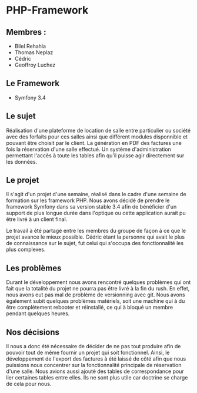 # PHP-Framework

## Membres : 
  - Bilel Rehahla
  - Thomas Neplaz
  - Cédric
  - Geoffroy Luchez
  
## Le Framework
  - Symfony 3.4
  
## Le sujet

Réalisation d'une plateforme de location de salle entre particulier ou société avec des forfaits pour ces salles ainsi que différent modules disponnible et pouvant être choisit par le client.
La génération en PDF des factures une fois la réservation d'une salle effectué.
Un système d'administration permettant l'accès à toute les tables afin qu'il puisse agir directement sur les données.
  
## Le projet

Il s'agit d'un projet d'une semaine, réalisé dans le cadre d'une semaine de formation sur les framework PHP. Nous avons décidé de prendre le framework Symfony dans sa version stable 3.4 afin de bénéficier d'un support de plus longue durée dans l'optique ou cette application aurait pu être livré à un client final.

Le travail à été partagé entre les membres du groupe de façon à ce que le projet avance le mieux possible. Cédric étant la personne qui avait le plus de connaissance sur le sujet, fut celui qui s'occupa des fonctionnalité les plus complexes. 

## Les problèmes

Durant le développement nous avons rencontré quelques problèmes qui ont fait que la totalité du projet ne pourra pas être livré à la fin du rush. En effet, nous avons eut pas mal de problème de versionning avec git.
Nous avons également subit quelques problèmes matériels, soit une machine qui à du être complètement rebooter et réinstallé, ce qui à bloqué un membre pendant quelques heures.

## Nos décisions

Il nous a donc été nécessaire de décider de ne pas tout produire afin de pouvoir tout de même fournir un projet qui soit fonctionnel. Ainsi, le développement de l'export des factures à été laissé de côté afin que nous puissions nous concentrer sur la fonctionnalité principale de réservation d'une salle.
Nous avions aussi ajouté des tables de correspondance pour lier certaines tables entre elles. Ils ne sont plus utile car doctrine se charge de cela pour nous.
